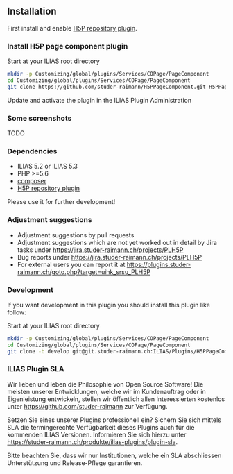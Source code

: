 ## Installation

First install and enable [H5P repository plugin](https://github.com/studer-raimann/H5P).

### Install H5P page component plugin

Start at your ILIAS root directory
```bash
mkdir -p Customizing/global/plugins/Services/COPage/PageComponent
cd Customizing/global/plugins/Services/COPage/PageComponent
git clone https://github.com/studer-raimann/H5PPageComponent.git H5PPageComponent
```
Update and activate the plugin in the ILIAS Plugin Administration

### Some screenshots
TODO

### Dependencies
* ILIAS 5.2 or ILIAS 5.3
* PHP >=5.6
* [composer](https://getcomposer.org)
* [H5P repository plugin](https://github.com/studer-raimann/H5P)

Please use it for further development!

### Adjustment suggestions
* Adjustment suggestions by pull requests
* Adjustment suggestions which are not yet worked out in detail by Jira tasks under https://jira.studer-raimann.ch/projects/PLH5P
* Bug reports under https://jira.studer-raimann.ch/projects/PLH5P
* For external users you can report it at https://plugins.studer-raimann.ch/goto.php?target=uihk_srsu_PLH5P

### Development
If you want development in this plugin you should install this plugin like follow:

Start at your ILIAS root directory
```bash
mkdir -p Customizing/global/plugins/Services/COPage/PageComponent
cd Customizing/global/plugins/Services/COPage/PageComponent
git clone -b develop git@git.studer-raimann.ch:ILIAS/Plugins/H5PPageComponent.git H5PPageComponent
```

### ILIAS Plugin SLA
Wir lieben und leben die Philosophie von Open Source Software! Die meisten unserer Entwicklungen, welche wir im Kundenauftrag oder in Eigenleistung entwickeln, stellen wir öffentlich allen Interessierten kostenlos unter https://github.com/studer-raimann zur Verfügung.

Setzen Sie eines unserer Plugins professionell ein? Sichern Sie sich mittels SLA die termingerechte Verfügbarkeit dieses Plugins auch für die kommenden ILIAS Versionen. Informieren Sie sich hierzu unter https://studer-raimann.ch/produkte/ilias-plugins/plugin-sla.

Bitte beachten Sie, dass wir nur Institutionen, welche ein SLA abschliessen Unterstützung und Release-Pflege garantieren.
